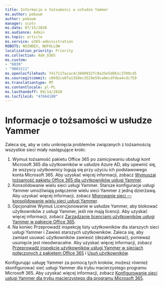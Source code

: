 ```yaml
---
title: Informacje o tożsamości w usłudze Yammer
ms.author: pebaum
author: pebaum
manager: scotv
ms.date: 07/15/2020
ms.audience: Admin
ms.topic: article
ms.service: o365-administration
ROBOTS: NOINDEX, NOFOLLOW
localization_priority: Priority
ms.collection: Adm_O365
ms.custom:
- "6039"
- "9003111"
ms.openlocfilehash: f417117acac4c3040932fc0a35e5d0b1c3709cd5
ms.sourcegitcommit: c6692ce0fa1358ec3529e59ca0ecdfdea4cdc759
ms.translationtype: MT
ms.contentlocale: pl-PL
ms.lasthandoff: 09/14/2020
ms.locfileid: "47664180"
---
```

# <a name="about-identity-in-yammer"></a>Informacje o tożsamości w usłudze Yammer

Zaleca się, aby w celu uniknięcia problemów związanych z tożsamością wszystkie sieci miały następujące kroki:

1. Wymuś tożsamość pakietu Office 365 po zainicjowaniu obsługi kont Microsoft 365 dla użytkowników w usłudze Azure AD, aby upewnić się, że wszyscy użytkownicy logują się przy użyciu ich podstawowego konta Microsoft 365. Aby uzyskać więcej informacji, zobacz [Wymuszaj tożsamość pakietu Office 365 dla użytkowników usługi Yammer](https://docs.microsoft.com/yammer/configure-your-yammer-network/enforce-office-365-identity).
2. Konsolidowanie wielu sieci usługi Yammer. Starsze konfiguracje usługi Yammer umożliwiają połączenie wielu sieci Yammer z jedną dzierżawą. Aby uzyskać więcej informacji, zobacz [Migrowanie sieci — konsolidowanie wielu sieci usługi Yammer](https://docs.microsoft.com/yammer/configure-your-yammer-network/consolidate-multiple-yammer-networks).
3. Opcjonalnie Wymuś Licencjonowanie w usłudze Yammer, aby blokować użytkowników z usługi Yammer, jeśli nie mają licencji. Aby uzyskać więcej informacji, zobacz [Zarządzanie licencjami użytkowników usługi Yammer w pakiecie Office 365](https://docs.microsoft.com/yammer/manage-yammer-users/manage-yammer-licenses-in-office-365).
4. Na koniec Przeprowadź inspekcję listy użytkowników dla starszych sieci usługi Yammer i Zawieś starszych użytkowników. Zaleca się, aby zamiast usuwać użytkowników zawiesić (dezaktywować), ponieważ usunięcie jest nieodwracalne. Aby uzyskać więcej informacji, zobacz [Przeprowadź inspekcję użytkowników usługi Yammer w sieciach połączonych z pakietem Office 365](https://docs.microsoft.com/yammer/manage-yammer-users/audit-users-connected-to-office-365) i [Usuń użytkowników](https://docs.microsoft.com/yammer/manage-yammer-users/add-block-or-remove-users#remove-users).

Konfigurując usługę Yammer za pomocą tych kroków, możesz również skonfigurować sieć usługi Yammer dla trybu macierzystego programu Microsoft 365. Aby uzyskać więcej informacji, zobacz [Konfigurowanie sieci usługi Yammer dla trybu macierzystego dla programu Microsoft 365](https://docs.microsoft.com/yammer/configure-your-yammer-network/native-mode).